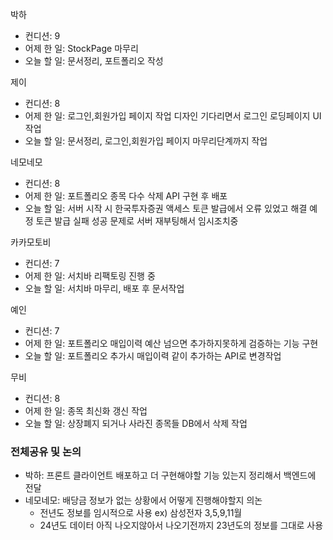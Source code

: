 박하
- 컨디션: 9
- 어제 한 일: StockPage 마무리
- 오늘 할 일: 문서정리, 포트폴리오 작성

제이
- 컨디션: 8
- 어제 한 일: 로그인,회원가입 페이지 작업 디자인 기다리면서 로그인 로딩페이지 UI작업
- 오늘 할 일: 문서정리, 로그인,회원가입 페이지 마무리단계까지 작업

네모네모
- 컨디션: 8
- 어제 한 일: 포트폴리오 종목 다수 삭제 API 구현 후 배포
- 오늘 할 일: 서버 시작 시 한국투자증권 액세스 토큰 발급에서 오류 있었고 해결 예정 토큰 발급 실패 성공 문제로 서버 재부팅해서 임시조치중

카카모토비
- 컨디션: 7
- 어제 한 일: 서치바 리팩토링 진행 중 
- 오늘 할 일: 서치바 마무리, 배포 후 문서작업

예인
- 컨디션: 7
- 어제 한 일: 포트폴리오 매입이력 예산 넘으면 추가하지못하게 검증하는 기능 구현
- 오늘 할 일: 포트폴리오 추가시 매입이력 같이 추가하는 API로 변경작업

무비
- 컨디션: 8
- 어제 한 일: 종목 최신화 갱신 작업
- 오늘 할 일:  상장폐지 되거나 사라진 종목들 DB에서 삭제 작업

### 전체공유 및 논의
- 박하: 프론트 클라이언트 배포하고 더 구현해야할 기능 있는지 정리해서 백엔드에 전달
- 네모네모: 배당금 정보가 없는 상황에서 어떻게 진행해야할지 의논
	- 전년도 정보를 임시적으로 사용 ex) 삼성전자 3,5,9,11월
	- 24년도 데이터 아직 나오지않아서 나오기전까지 23년도의 정보를 그대로 사용